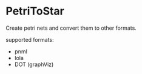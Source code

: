 # PetriToStar
Create petri nets and convert them to other formats.

supported formats:
- pnml
- lola
- DOT (graphViz)
